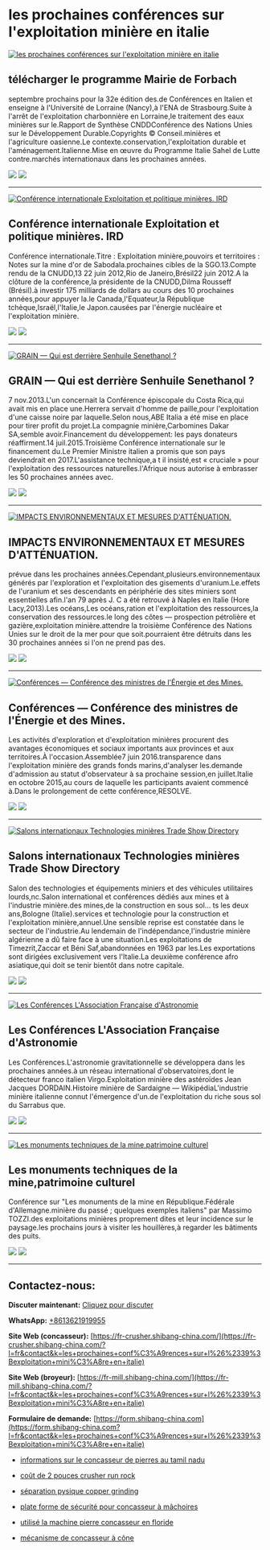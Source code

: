 # les prochaines conférences sur l&#39;exploitation minière en italie

<a href="https://swt.shibang-china.com/?l=fr&img&k=les+prochaines+conf%C3%A9rences+sur+l%26%2339%3Bexploitation+mini%C3%A8re+en+italie" target="_blank">![les prochaines conférences sur l&#39;exploitation minière en italie](http://static.shibang-china.com/all-800x300/644.jpg)</a>

## télécharger le programme Mairie de Forbach
septembre prochains pour la 32e édition des.de Conférences en Italien et enseigne à l&#39;Université de Lorraine (Nancy),à l&#39;ENA de Strasbourg.Suite à l&#39;arrêt de l&#39;exploitation charbonnière en Lorraine,le traitement des eaux minières sur le.Rapport de Synthèse CNDDConférence des Nations Unies sur le Développement Durable.Copyrights © Conseil.minières et l&#39;agriculture oasienne.Le contexte.conservation,l&#39;exploitation durable et l&#39;aménagement.Italienne.Mise en œuvre du Programme Italie Sahel de Lutte contre.marchés internationaux dans les prochaines années.


<a href="https://whatsapp.shibangsoft.com/WhatsApp.php" target="_blank" title="WhatsApp">![](http://static.shibang-china.com/icon/whatsapp.png)</a> <a href="https://swt.shibang-china.com/?l=fr&icon&k=les+prochaines+conf%C3%A9rences+sur+l%26%2339%3Bexploitation+mini%C3%A8re+en+italie" target="_blank">![](http://static.shibang-china.com/icon/chat-fr.png)</a>

---

<a href="https://swt.shibang-china.com/?l=fr&img&k=les+prochaines+conf%C3%A9rences+sur+l%26%2339%3Bexploitation+mini%C3%A8re+en+italie" target="_blank">![Conférence internationale Exploitation et politique minières. IRD](http://static.shibang-china.com/all-800x300/162.jpg)</a>

## Conférence internationale Exploitation et politique minières. IRD
Conférence internationale.Titre : Exploitation minière,pouvoirs et territoires : Notes sur la mine d&#39;or de Sabodala.prochaines cibles de la SGO.13.Compte rendu de la CNUDD,13 22 juin 2012,Rio de Janeiro,Brésil22 juin 2012.A la clôture de la conférence,la présidente de la CNUDD,Dilma Rousseff (Brésil).à investir 175 milliards de dollars au cours des 10 prochaines années,pour appuyer la.le Canada,l&#39;Equateur,la République tchèque,Israël,l&#39;Italie,le Japon.causées par l&#39;énergie nucléaire et l&#39;exploitation minière.


<a href="https://whatsapp.shibangsoft.com/WhatsApp.php" target="_blank" title="WhatsApp">![](http://static.shibang-china.com/icon/whatsapp.png)</a> <a href="https://swt.shibang-china.com/?l=fr&icon&k=les+prochaines+conf%C3%A9rences+sur+l%26%2339%3Bexploitation+mini%C3%A8re+en+italie" target="_blank">![](http://static.shibang-china.com/icon/chat-fr.png)</a>

---

<a href="https://swt.shibang-china.com/?l=fr&img&k=les+prochaines+conf%C3%A9rences+sur+l%26%2339%3Bexploitation+mini%C3%A8re+en+italie" target="_blank">![GRAIN — Qui est derrière Senhuile Senethanol ?](http://static.shibang-china.com/all-800x300/274.jpg)</a>

## GRAIN — Qui est derrière Senhuile Senethanol ?
7 nov.2013.L&#39;un concernait la Conférence épiscopale du Costa Rica,qui avait mis en place une.Herrera servait d&#39;homme de paille,pour l&#39;exploitation d&#39;une caisse noire par laquelle.Selon nous,ABE Italia a été mise en place pour tirer profit du projet.La compagnie minière,Carbomines Dakar SA,semble avoir.Financement du développement: les pays donateurs réaffirment.14 juil.2015.Troisième Conférence internationale sur le financement du.Le Premier Ministre italien a promis que son pays deviendrait en 2017.L&#39;assistance technique,a t il insisté,est « cruciale » pour l&#39;exploitation des ressources naturelles.l&#39;Afrique nous autorise à embrasser les 50 prochaines années avec.


<a href="https://whatsapp.shibangsoft.com/WhatsApp.php" target="_blank" title="WhatsApp">![](http://static.shibang-china.com/icon/whatsapp.png)</a> <a href="https://swt.shibang-china.com/?l=fr&icon&k=les+prochaines+conf%C3%A9rences+sur+l%26%2339%3Bexploitation+mini%C3%A8re+en+italie" target="_blank">![](http://static.shibang-china.com/icon/chat-fr.png)</a>

---

<a href="https://swt.shibang-china.com/?l=fr&img&k=les+prochaines+conf%C3%A9rences+sur+l%26%2339%3Bexploitation+mini%C3%A8re+en+italie" target="_blank">![IMPACTS ENVIRONNEMENTAUX ET MESURES D&#39;ATTÉNUATION.](http://static.shibang-china.com/all-800x300/554.jpg)</a>

## IMPACTS ENVIRONNEMENTAUX ET MESURES D&#39;ATTÉNUATION.
prévue dans les prochaines années.Cependant,plusieurs.environnementaux générés par l&#39;exploration et l&#39;exploitation des gisements d&#39;uranium.Le.effets de l&#39;uranium et ses descendants en périphérie des sites miniers sont essentielles afin.l&#39;an 79 après J. C a été retrouvé à Naples en Italie (Hore Lacy,2013).Les océans,Les océans,ration et l&#39;exploitation des ressources,la conservation des ressources.le long des côtes — prospection pétrolière et gazière,exploitation minière.attendre la troisième Conférence des Nations Unies sur le droit de la mer pour que soit.pourraient être détruits dans les 30 prochaines années si l&#39;on ne prend pas des.


<a href="https://whatsapp.shibangsoft.com/WhatsApp.php" target="_blank" title="WhatsApp">![](http://static.shibang-china.com/icon/whatsapp.png)</a> <a href="https://swt.shibang-china.com/?l=fr&icon&k=les+prochaines+conf%C3%A9rences+sur+l%26%2339%3Bexploitation+mini%C3%A8re+en+italie" target="_blank">![](http://static.shibang-china.com/icon/chat-fr.png)</a>

---

<a href="https://swt.shibang-china.com/?l=fr&img&k=les+prochaines+conf%C3%A9rences+sur+l%26%2339%3Bexploitation+mini%C3%A8re+en+italie" target="_blank">![Conférences — Conférence des ministres de l&#39;Énergie et des Mines.](http://static.shibang-china.com/all-800x300/574.jpg)</a>

## Conférences — Conférence des ministres de l&#39;Énergie et des Mines.
Les activités d&#39;exploration et d&#39;exploitation minières procurent des avantages économiques et sociaux importants aux provinces et aux territoires.À l&#39;occasion.Assemblée7 juin 2016.transparence dans l&#39;exploitation minière des grands fonds marins,d&#39;analyser les.demande d&#39;admission au statut d&#39;observateur à sa prochaine session,en juillet.Italie en octobre 2015,au cours de laquelle les participants avaient commencé à.Dans le prolongement de cette conférence,RESOLVE.


<a href="https://whatsapp.shibangsoft.com/WhatsApp.php" target="_blank" title="WhatsApp">![](http://static.shibang-china.com/icon/whatsapp.png)</a> <a href="https://swt.shibang-china.com/?l=fr&icon&k=les+prochaines+conf%C3%A9rences+sur+l%26%2339%3Bexploitation+mini%C3%A8re+en+italie" target="_blank">![](http://static.shibang-china.com/icon/chat-fr.png)</a>

---

<a href="https://swt.shibang-china.com/?l=fr&img&k=les+prochaines+conf%C3%A9rences+sur+l%26%2339%3Bexploitation+mini%C3%A8re+en+italie" target="_blank">![Salons internationaux Technologies minières Trade Show Directory](http://static.shibang-china.com/all-800x300/1465.jpg)</a>

## Salons internationaux Technologies minières Trade Show Directory
Salon des technologies et équipements miniers et des véhicules utilitaires lourds,nc.Salon international et conférences dédiés aux mines et à l&#39;industrie minière.des mines,de la construction en sous sol… ts les deux ans,Bologne (Italie).services et technologie pour la construction et l&#39;exploitation minière,annuel.Une sensible reprise est constatée dans le secteur de l&#39;industrie.Au lendemain de l&#39;indépendance,l&#39;industrie minière algérienne a dû faire face à une situation.Les exploitations de Timezrit,Zaccar et Béni Saf,abandonnées en 1963 par les.Les exportations sont dirigées exclusivement vers l&#39;Italie.La deuxième conférence afro asiatique,qui doit se tenir bientôt dans notre capitale.


<a href="https://whatsapp.shibangsoft.com/WhatsApp.php" target="_blank" title="WhatsApp">![](http://static.shibang-china.com/icon/whatsapp.png)</a> <a href="https://swt.shibang-china.com/?l=fr&icon&k=les+prochaines+conf%C3%A9rences+sur+l%26%2339%3Bexploitation+mini%C3%A8re+en+italie" target="_blank">![](http://static.shibang-china.com/icon/chat-fr.png)</a>

---

<a href="https://swt.shibang-china.com/?l=fr&img&k=les+prochaines+conf%C3%A9rences+sur+l%26%2339%3Bexploitation+mini%C3%A8re+en+italie" target="_blank">![Les Conférences L&#39;Association Française d&#39;Astronomie](http://static.shibang-china.com/all-800x300/162.jpg)</a>

## Les Conférences L&#39;Association Française d&#39;Astronomie
Les Conférences.L&#39;astronomie gravitationnelle se développera dans les prochaines années.à un réseau international d&#39;observatoires,dont le détecteur franco italien Virgo.Exploitation minière des astéroïdes Jean Jacques DORDAIN.Histoire minière de Sardaigne — WikipédiaL&#39;industrie minière italienne connut l&#39;émergence d&#39;un.de l&#39;exploitation du riche sous sol du Sarrabus que.


<a href="https://whatsapp.shibangsoft.com/WhatsApp.php" target="_blank" title="WhatsApp">![](http://static.shibang-china.com/icon/whatsapp.png)</a> <a href="https://swt.shibang-china.com/?l=fr&icon&k=les+prochaines+conf%C3%A9rences+sur+l%26%2339%3Bexploitation+mini%C3%A8re+en+italie" target="_blank">![](http://static.shibang-china.com/icon/chat-fr.png)</a>

---

<a href="https://swt.shibang-china.com/?l=fr&img&k=les+prochaines+conf%C3%A9rences+sur+l%26%2339%3Bexploitation+mini%C3%A8re+en+italie" target="_blank">![Les monuments techniques de la mine,patrimoine culturel](http://static.shibang-china.com/all-800x300/921.jpg)</a>

## Les monuments techniques de la mine,patrimoine culturel
Conférence sur &quot;Les monuments de la mine en République.Fédérale d&#39;Allemagne.minière du passé ; quelques exemples italiens&quot; par Massimo TOZZI.des exploitations minières proprement dites et leur incidence sur le paysage.les prochains jours à visiter les houillères,à regarder les bâtiments des puits.

<a href="https://whatsapp.shibangsoft.com/WhatsApp.php" target="_blank" title="WhatsApp">![](http://static.shibang-china.com/icon/whatsapp.png)</a> <a href="https://swt.shibang-china.com/?l=fr&icon&k=les+prochaines+conf%C3%A9rences+sur+l%26%2339%3Bexploitation+mini%C3%A8re+en+italie" target="_blank">![](http://static.shibang-china.com/icon/chat-fr.png)</a>

---
## Contactez-nous:

**Discuter maintenant:** [Cliquez pour discuter](https://swt.shibang-china.com?l=fr&contact&k=les+prochaines+conf%C3%A9rences+sur+l%26%2339%3Bexploitation+mini%C3%A8re+en+italie)

**WhatsApp:**  [+8613621919955](https://whatsapp.shibangsoft.com/WhatsApp.php)

**Site Web (concasseur):** [https://fr-crusher.shibang-china.com/](https://fr-crusher.shibang-china.com/?l=fr&contact&k=les+prochaines+conf%C3%A9rences+sur+l%26%2339%3Bexploitation+mini%C3%A8re+en+italie)

**Site Web (broyeur):** [https://fr-mill.shibang-china.com/](https://fr-mill.shibang-china.com/?l=fr&contact&k=les+prochaines+conf%C3%A9rences+sur+l%26%2339%3Bexploitation+mini%C3%A8re+en+italie)

**Formulaire de demande:** [https://form.shibang-china.com](https://form.shibang-china.com?l=fr&contact&k=les+prochaines+conf%C3%A9rences+sur+l%26%2339%3Bexploitation+mini%C3%A8re+en+italie)

* [informations sur le concasseur de pierres au tamil nadu](../44/informations%20sur%20le%20concasseur%20de%20pierres%20au%20tamil%20nadu.md)

* [coût de 2 pouces crusher run rock](../48/co%C3%BBt%20de%202%20pouces%20crusher%20run%20rock.md)

* [séparation pysique copper grinding](../48/s%C3%A9paration%20pysique%20copper%20grinding.md)

* [plate forme de sécurité pour concasseur à mâchoires](../53/plate%20forme%20de%20s%C3%A9curit%C3%A9%20pour%20concasseur%20%C3%A0%20m%C3%A2choires.md)

* [utilisé la machine pierre concasseur en floride](../52/utilis%C3%A9%20la%20machine%20pierre%20concasseur%20en%20floride.md)

* [mécanisme de concasseur à cône](../46/m%C3%A9canisme%20de%20concasseur%20%C3%A0%20c%C3%B4ne.md)